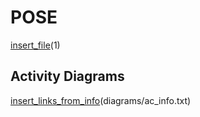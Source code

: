 # POSE

[insert_file](../../34_ABIF_ACIF_POSE_EXERCISES/MobilePhone/Docs/Task.md)(1)

## Activity Diagrams

[insert_links_from_info](http://www.plantuml.com/plantuml/proxy?cache=no&src=https://raw.githubusercontent.com/leoggehrer/2324-34_ABIF_ACIF_POSE/master/MobilePhone.Logic/diagrams)(diagrams/ac_info.txt)
